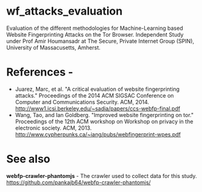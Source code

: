 # wf_attacks_evaluation

Evaluation of the different methodologies for Machine-Learning based Website Fingerprinting Attacks on the Tor Browser. Independent Study under Prof Amir Houmansadr at The Secure, Private Internet Group (SPIN), University of Massacusetts, Amherst.

# References -

* Juarez, Marc, et al. "A critical evaluation of website fingerprinting attacks." Proceedings of the 2014 ACM SIGSAC Conference on Computer and Communications Security. ACM, 2014. http://www1.icsi.berkeley.edu/~sadia/papers/ccs-webfp-final.pdf
* Wang, Tao, and Ian Goldberg. "Improved website fingerprinting on tor." Proceedings of the 12th ACM workshop on Workshop on privacy in the electronic society. ACM, 2013. http://www.cypherpunks.ca/~iang/pubs/webfingerprint-wpes.pdf

# See also
**webfp-crawler-phantomjs** - The crawler used to collect data for this study. https://github.com/pankajb64/webfp-crawler-phantomjs/
